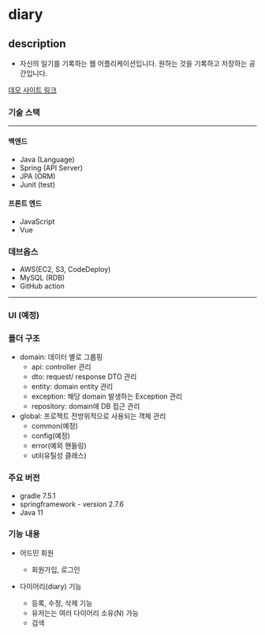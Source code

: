 # diary

## description 
- 자신의 일기를 기록하는 웹 어플리케이션입니다.
원하는 것을 기록하고 저장하는 공간입니다. 

[데모 사이트 링크](https://black-diary.netlify.app)

### 기술 스택
***
#### 백엔드
- Java (Language)
- Spring (API Server)
- JPA (ORM)
- Junit (test)
#### 프론트 엔드
- JavaScript 
- Vue

### 데브옵스
- AWS(EC2, S3, CodeDeploy)
- MySQL (RDB)
- GitHub action

*** 
### UI (예정)

### 폴더 구조 
- domain: 데이터 별로 그룹핑
  - api: controller 관리
  - dto: request/ response DTO 관리
  - entity: domain entity 관리
  - exception: 해당 domain 발생하는 Exception 관리
  - repository: domain에 DB 접근 관리
- global: 프로젝트 전방위적으로 사용되는 객체 관리
  - common(예정)
  - config(예정)
  - error(예외 핸들링)
  - util(유틸성 클래스)
  
### 주요 버전 
- gradle 7.5.1
- springframework - version 2.7.6
- Java 11


### 기능 내용
- 어드민 회원
  - 회원가입, 로그인
  
- 다이어리(diary) 기능
  - 등록, 수정, 삭제 기능
  - 유저는는 여러 다이어리 소유(N) 가능
  - 검색
